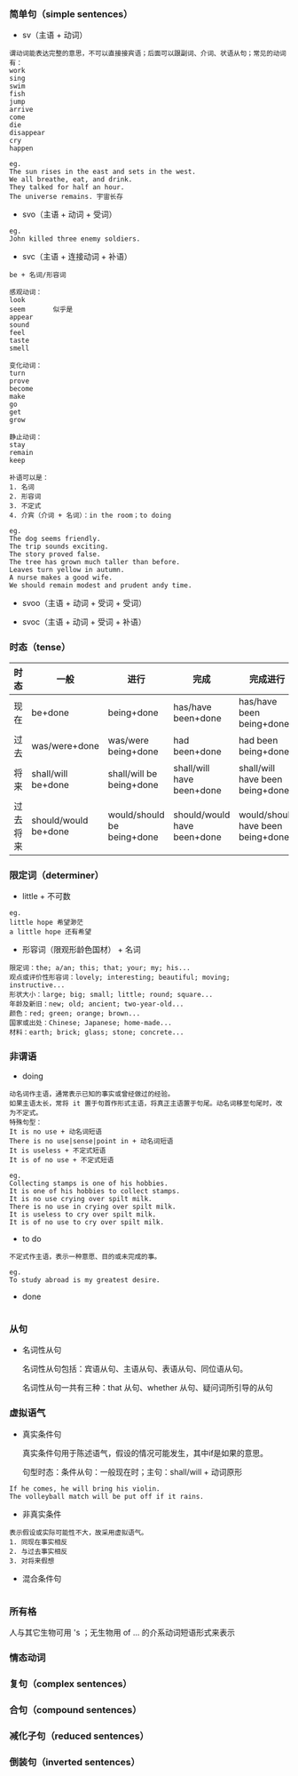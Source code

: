 ### 简单句（simple sentences）

- sv（主语 + 动词）

```
谓动词能表达完整的意思，不可以直接接宾语；后面可以跟副词、介词、状语从句；常见的动词有：
work
sing
swim
fish
jump
arrive
come
die
disappear
cry
happen

eg.
The sun rises in the east and sets in the west.
We all breathe, eat, and drink.
They talked for half an hour.
The universe remains. 宇宙长存
```

- svo（主语 + 动词 + 受词）

```
eg.
John killed three enemy soldiers.
```

- svc（主语 + 连接动词 + 补语）

```
be + 名词/形容词

感观动词：
look
seem       似乎是
appear
sound
feel
taste
smell

变化动词：
turn
prove
become
make
go
get
grow

静止动词：
stay
remain
keep

补语可以是：
1. 名词
2. 形容词
3. 不定式
4. 介宾（介词 + 名词）：in the room；to doing

eg.
The dog seems friendly.
The trip sounds exciting.
The story proved false.
The tree has grown much taller than before.
Leaves turn yellow in autumn.
A nurse makes a good wife.
We should remain modest and prudent andy time.
```

- svoo（主语 + 动词 + 受词 + 受词）

- svoc（主语 + 动词 + 受词 + 补语）

### 时态（tense）

时态|一般|进行|完成|完成进行
--|--|--|--|--
现在|be+done|being+done|has/have been+done|has/have been being+done
过去|was/were+done|was/were being+done|had been+done|had been being+done
将来|shall/will be+done|shall/will be being+done|shall/will have been+done|shall/will have been being+done
过去将来|should/would be+done|would/should be being+done|should/would have been+done|would/should have been being+done

### 限定词（determiner）

- little + 不可数

```
eg.  
little hope 希望渺茫  
a little hope 还有希望
```

- 形容词（限观形龄色国材） + 名词

```
限定词：the; a/an; this; that; your; my; his...
观点或评价性形容词：lovely; interesting; beautiful; moving; instructive...
形状大小：large; big; small; little; round; square...
年龄及新旧：new; old; ancient; two-year-old...
颜色：red; green; orange; brown...
国家或出处：Chinese; Japanese; home-made...
材料：earth; brick; glass; stone; concrete...
```

### 非谓语

- doing

```
动名词作主语，通常表示已知的事实或曾经做过的经验。
如果主语太长，常将 it 置于句首作形式主语，将真正主语置于句尾。动名词移至句尾时，改为不定式。
特殊句型：
It is no use + 动名词短语
There is no use|sense|point in + 动名词短语
It is useless + 不定式短语
It is of no use + 不定式短语

eg.
Collecting stamps is one of his hobbies.
It is one of his hobbies to collect stamps.
It is no use crying over spilt milk.
There is no use in crying over spilt milk.
It is useless to cry over spilt milk.
It is of no use to cry over spilt milk.
```

- to do

```
不定式作主语，表示一种意愿、目的或未完成的事。

eg.
To study abroad is my greatest desire.
```

- done

```

```

### 从句

- 名词性从句
  
  名词性从句包括：宾语从句、主语从句、表语从句、同位语从句。
  
  名词性从句一共有三种：that 从句、whether 从句、疑问词所引导的从句

### 虚拟语气

- 真实条件句
  
  真实条件句用于陈述语气，假设的情况可能发生，其中if是如果的意思。
  
  句型时态：条件从句：一般现在时；主句：shall/will + 动词原形

```
If he comes, he will bring his violin.
The volleyball match will be put off if it rains.
```

- 非真实条件

```
表示假设或实际可能性不大，故采用虚拟语气。
1. 同现在事实相反
2. 与过去事实相反
3. 对将来假想
```

- 混合条件句

```

```

### 所有格

人与其它生物可用 's ；无生物用 of ... 的介系动词短语形式来表示

### 情态动词

### 复句（complex sentences）


### 合句（compound sentences）


### 减化子句（reduced sentences）


### 倒装句（inverted sentences）
